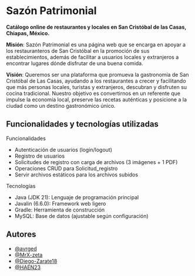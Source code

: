 # Sazón Patrimonial

**Catálogo online de restaurantes y locales en San Cristóbal de las Casas, Chiapas, México.**

**Misión**: Sazón Patrimonial es una página web que se encarga en apoyar a los restauranteros de San Cristóbal en la promoción de sus establecimientos, además de facilitar a usuarios locales y extranjeros a encontrar lugares dónde disfrutar de una buena comida.

**Visión**: Queremos ser una plataforma que promueva la gastronomía de San Cristóbal de Las Casas, ayudando a los restaurantes a crecer y facilitando que más personas locales, turistas y extranjeros, descubran y disfruten su cocina tradicional. Nuestro objetivo es convertirnos en un referente que impulse la economía local, preserve las recetas auténticas y posicione a la ciudad como un destino gastronómico único.

## Funcionalidades y tecnologías utilizadas

Funcionalidades
- Autenticación de usuarios (login/logout)
- Registro de usuarios
- Solicitudes de registro con carga de archivos (3 imágenes + 1 PDF)
- Operaciones CRUD para Solicitud_registro
- Servir archivos estáticos para los archivos subidos
  
Tecnologías
- Java (JDK 21): Lenguaje de programación principal
- Javalin (6.6.0): Framework web ligero
- Gradle: Herramienta de construcción
- MySQL: Base de datos (ajustable según configuración)
  
## Autores

- [@avrged](https://www.github.com/avrged)
- [@MrX-zeta](https://www.github.com/MrX-zeta)
- [@Diego-Zarate18](https://www.github.com/Diego-Zarate18)
- [@HAEN23](https://www.github.com/HAEN23)




